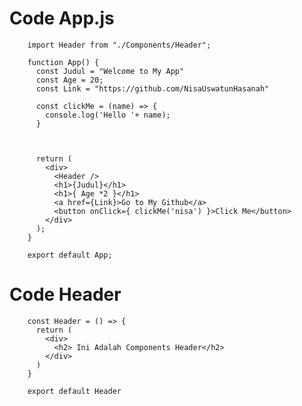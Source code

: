 # Code App.js

        import Header from "./Components/Header";

        function App() {
          const Judul = "Welcome to My App"
          const Age = 20;
          const Link = "https://github.com/NisaUswatunHasanah"

          const clickMe = (name) => {
            console.log('Hello '+ name);
          }



          return (
            <div>
              <Header />
              <h1>{Judul}</h1>
              <h1>{ Age *2 }</h1>
              <a href={Link}>Go to My Github</a>
              <button onClick={ clickMe('nisa') }>Click Me</button>
            </div>
          );
        }

        export default App;

# Code Header

        const Header = () => {
          return (
            <div>
              <h2> Ini Adalah Components Header</h2>
            </div>
          )
        }

        export default Header





